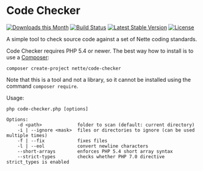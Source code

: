 Code Checker
============

[![Downloads this Month](https://img.shields.io/packagist/dm/nette/code-checker.svg)](https://packagist.org/packages/nette/code-checker)
[![Build Status](https://travis-ci.org/nette/code-checker.svg?branch=master)](https://travis-ci.org/nette/code-checker)
[![Latest Stable Version](https://poser.pugx.org/nette/code-checker/v/stable)](https://github.com/nette/code-checker/releases)
[![License](https://img.shields.io/badge/license-New%20BSD-blue.svg)](https://github.com/nette/code-checker/blob/master/license.md)

A simple tool to check source code against a set of Nette coding standards.

Code Checker requires PHP 5.4 or newer. The best way how to install is to use a [Composer](https://doc.nette.org/composer):

```
composer create-project nette/code-checker
```
Note that this is a tool and not a library, so it cannot be installed using the command `composer require`.

Usage:

```
php code-checker.php [options]

Options:
	-d <path>             folder to scan (default: current directory)
	-i | --ignore <mask>  files or directories to ignore (can be used multiple times)
	-f | --fix            fixes files
	-l | --eol            convert newline characters
	--short-arrays        enforces PHP 5.4 short array syntax
	--strict-types        checks whether PHP 7.0 directive strict_types is enabled
```
